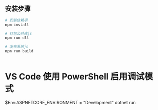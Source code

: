  

## 安装步骤

``` bash
# 安装依赖项
npm install

# 打包公共库js
npm run dll

# 发布系统js
npm run build
 
```

# VS Code 使用 PowerShell 启用调试模式

$Env:ASPNETCORE_ENVIRONMENT = "Development"
dotnet run